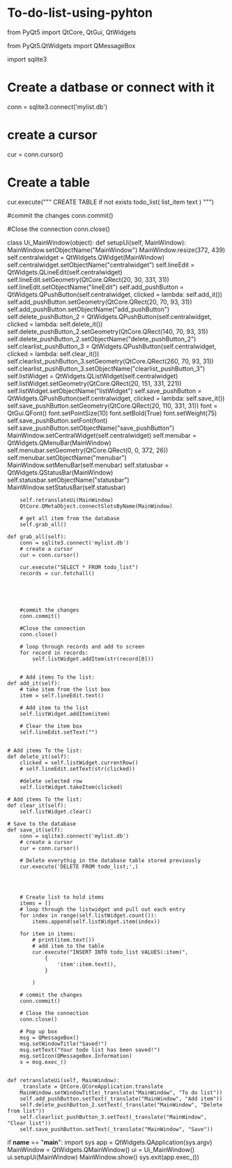 # To-do-list-using-pyhton

from PyQt5 import QtCore, QtGui, QtWidgets

from PyQt5.QtWidgets import QMessageBox

import sqlite3
# Create a datbase or connect with it
conn = sqlite3.connect('mylist.db')
# create a cursor
cur = conn.cursor()
# Create a table
cur.execute(""" CREATE TABLE if not exists todo_list(
    list_item text
) """)

#commit the changes
conn.commit()

#Close the connection
conn.close()

class Ui_MainWindow(object):
    def setupUi(self, MainWindow):
        MainWindow.setObjectName("MainWindow")
        MainWindow.resize(372, 439)
        self.centralwidget = QtWidgets.QWidget(MainWindow)
        self.centralwidget.setObjectName("centralwidget")
        self.lineEdit = QtWidgets.QLineEdit(self.centralwidget)
        self.lineEdit.setGeometry(QtCore.QRect(20, 30, 331, 31))
        self.lineEdit.setObjectName("lineEdit")
        self.add_pushButton = QtWidgets.QPushButton(self.centralwidget, clicked = lambda: self.add_it())
        self.add_pushButton.setGeometry(QtCore.QRect(20, 70, 93, 31))
        self.add_pushButton.setObjectName("add_pushButton")
        self.delete_pushButton_2 = QtWidgets.QPushButton(self.centralwidget, clicked = lambda: self.delete_it())
        self.delete_pushButton_2.setGeometry(QtCore.QRect(140, 70, 93, 31))
        self.delete_pushButton_2.setObjectName("delete_pushButton_2")
        self.clearlist_pushButton_3 = QtWidgets.QPushButton(self.centralwidget, clicked = lambda: self.clear_it())
        self.clearlist_pushButton_3.setGeometry(QtCore.QRect(260, 70, 93, 31))
        self.clearlist_pushButton_3.setObjectName("clearlist_pushButton_3")
        self.listWidget = QtWidgets.QListWidget(self.centralwidget)
        self.listWidget.setGeometry(QtCore.QRect(20, 151, 331, 221))
        self.listWidget.setObjectName("listWidget")
        self.save_pushButton = QtWidgets.QPushButton(self.centralwidget, clicked = lambda: self.save_it())
        self.save_pushButton.setGeometry(QtCore.QRect(20, 110, 331, 31))
        font = QtGui.QFont()
        font.setPointSize(10)
        font.setBold(True)
        font.setWeight(75)
        self.save_pushButton.setFont(font)
        self.save_pushButton.setObjectName("save_pushButton")
        MainWindow.setCentralWidget(self.centralwidget)
        self.menubar = QtWidgets.QMenuBar(MainWindow)
        self.menubar.setGeometry(QtCore.QRect(0, 0, 372, 26))
        self.menubar.setObjectName("menubar")
        MainWindow.setMenuBar(self.menubar)
        self.statusbar = QtWidgets.QStatusBar(MainWindow)
        self.statusbar.setObjectName("statusbar")
        MainWindow.setStatusBar(self.statusbar)

        self.retranslateUi(MainWindow)
        QtCore.QMetaObject.connectSlotsByName(MainWindow)

        # get all item from the database
        self.grab_all()
    
    def grab_all(self):
        conn = sqlite3.connect('mylist.db')
        # create a cursor
        cur = conn.cursor()
        
        cur.execute("SELECT * FROM todo_list")
        records = cur.fetchall()





        #commit the changes
        conn.commit()

        #Close the connection
        conn.close()

        # loop through records and add to screen 
        for record in records:
            self.listWidget.addItem(str(record[0]))


        # Add items To the list:
    def add_it(self):
        # take item from the list box
        item = self.lineEdit.text()

        # Add item to the list
        self.listWidget.addItem(item)

        # Clear the item box
        self.lineEdit.setText("")


    # Add items To the list:
    def delete_it(self):
        clicked = self.listWidget.currentRow()
        # self.lineEdit.setText(str(clicked))

        #delete selected row
        self.listWidget.takeItem(clicked)
        
    # Add items To the list:
    def clear_it(self):
        self.listWidget.clear()

    # Save to the database
    def save_it(self):
        conn = sqlite3.connect('mylist.db')
        # create a cursor
        cur = conn.cursor()
        
        # Delete everythig in the database table stored previously
        cur.execute('DELETE FROM todo_list;',)



        
        # Create list to hold items
        items = []
        # loop through the listwidget and pull out each entry
        for index in range(self.listWidget.count()):
            items.append(self.listWidget.item(index))

        for item in items:
            # print(item.text())
            # add item to the table
            cur.execute("INSERT INTO todo_list VALUES(:item)",
                {
                    'item':item.text(),
                }
            
            )

        # commit the changes
        conn.commit()

        # Close the connection
        conn.close()

        # Pop up box
        msg = QMessageBox()
        msg.setWindowTitle("Saved!")
        msg.setText("Your todo list has been saved!")
        msg.setIcon(QMessageBox.Information)
        x = msg.exec_()


    def retranslateUi(self, MainWindow):
        _translate = QtCore.QCoreApplication.translate
        MainWindow.setWindowTitle(_translate("MainWindow", "To do list"))
        self.add_pushButton.setText(_translate("MainWindow", "Add item"))
        self.delete_pushButton_2.setText(_translate("MainWindow", "Delete from list"))
        self.clearlist_pushButton_3.setText(_translate("MainWindow", "Clear list"))
        self.save_pushButton.setText(_translate("MainWindow", "Save"))


if __name__ == "__main__":
    import sys
    app = QtWidgets.QApplication(sys.argv)
    MainWindow = QtWidgets.QMainWindow()
    ui = Ui_MainWindow()
    ui.setupUi(MainWindow)
    MainWindow.show()
    sys.exit(app.exec_())
